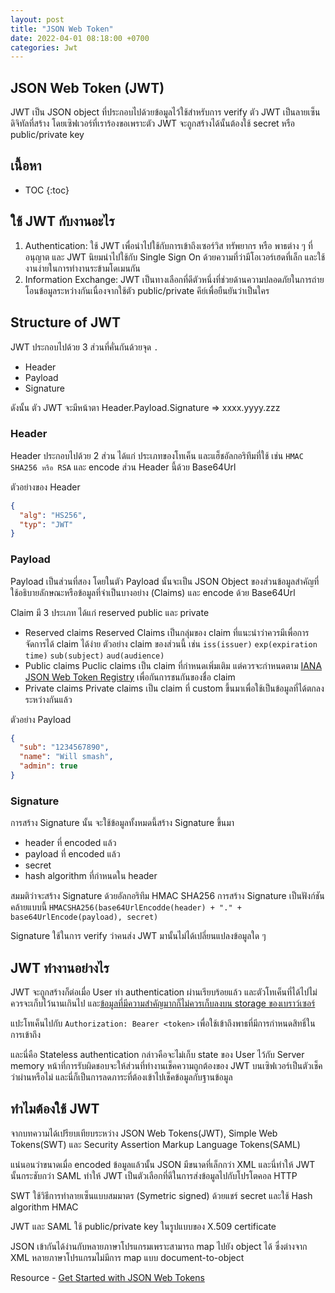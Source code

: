 ```yaml
---
layout: post
title: "JSON Web Token"
date: 2022-04-01 08:18:00 +0700
categories: Jwt
---
```


## JSON Web Token (JWT)

JWT เป็น JSON object ที่ประกอบไปด้วยข้อมูลไว้ใช้สำหรับการ verify ตัว JWT เป็นลายเซ็นดิจิทัลที่สร้าง
โดยเซิฟเวอร์ที่เราร้องขอเพราะตัว JWT จะถูกสร้างได้นั้นต้องใช้ secret หรือ public/private key

## เนื้อหา

* TOC
{:toc}

## ใช้ JWT กับงานอะไร

1. Authentication: ใช้ JWT เพื่อนำไปใช้กับการเข้าถึงเซอร์วิส ทรัพยากร หรือ พาธต่าง ๆ ที่อนุญาต และ JWT นิยมนำไปใช้กับ Single Sign On ด้วยความที่ว่ามีโอเวอร์เฮดที่เล็ก และใช้งานง่ายในการทำงานระข้ามโดเมนกัน
2. Information Exchange: JWT เป็นทางเลือกที่ดีตัวหนึ่งที่ช่วยด้านความปลอดภัยในการถ่ายโอนข้อมูลระหว่างกันเนื่องจากใช้ตัว public/private คีย์เพื่อยืนยันว่าเป็นใคร

## Structure of JWT

JWT ประกอบไปด้วย 3 ส่วนที่คั่นกันด้วยจุด `.`

- Header
- Payload
- Signature

ดังนั้น ตัว JWT จะมีหน้าตา Header.Payload.Signature => xxxx.yyyy.zzz

### Header

Header ประกอบไปด้วย 2 ส่วน ได้แก่ ประเภทของโทเค็น และแฮ็ชอัลกอริทึมที่ใช้ เช่น `HMAC SHA256 หรือ RSA` และ encode ส่วน Header นี้ด้วย Base64Url

ตัวอย่างของ Header

```json
{
  "alg": "HS256",
  "typ": "JWT"
}
```

### Payload

Payload เป็นส่วนที่สอง โดยในตัว Payload นั้นจะเป็น JSON Object ของส่วนข้อมูลสำคัญที่ใช้อธิบายลักษณะหรือข้อมูลที่จำเป็นบางอย่าง (Claims) และ encode ด้วย Base64Url

Claim มี 3 ประเภท ได้แก่ reserved public และ private

- Reserved claims
  Reserved Claims เป็นกลุ่มของ claim ที่แนะนำว่าควรมีเพื่อการจัดการได้ claim ได้ง่าย ตัวอย่าง claim ของส่วนนี้ เช่น `iss(issuer)` `exp(expiration time)` `sub(subject)` `aud(audience)`
- Public claims
  Puclic claims เป็น claim ที่กำหนดเพิ่มเติม แต่ควรจะกำหนดตาม [IANA JSON Web Token Registry](https://www.iana.org/assignments/jwt/jwt.xhtml) เพื่อกันการชนกันของชื่อ claim
- Private claims
  Private claims เป็น claim ที่ custom ขึ้นมาเพื่อใช้เป็นข้อมูลที่ได้ตกลงระหว่างกันแล้ว

ตัวอย่าง Payload

```json
{
  "sub": "1234567890",
  "name": "Will smash",
  "admin": true
}
```

### Signature

การสร้าง Signature นั้น จะใช้ข้อมูลทั้งหมดนี้สร้าง Signature ขึ้นมา

- header ที่ encoded แล้ว
- payload ที่ encoded แล้ว
- secret
- hash algorithm ที่กำหนดใน header

สมมติว่าจะสร้าง Signature ด้วยอัลกอริทึม HMAC SHA256 การสร้าง Signature เป็นฟังก์ชันคล้ายแบบนี้ `HMACSHA256(base64UrlEncodde(header) + "." + base64UrlEncode(payload), secret)`

Signature ใช้ในการ verify ว่าคนส่ง JWT มานั้นไม่ได้เปลี่ยนแปลงข้อมูลใด ๆ

## JWT ทำงานอย่างไร

JWT จะถูกสร้างก็ต่อเมื่อ User ทำ authentication ผ่านเรียบร้อยแล้ว และตัวโทเค็นที่ได้ไปไม่ควรจะเก็บไว้นานเกินไป และ[ข้อมูลที่มีความสำคัญมากก็ไม่ควรเก็บลงบน storage ของเบราว์เซอร์](https://cheatsheetseries.owasp.org/cheatsheets/HTML5_Security_Cheat_Sheet.html#local-storage)

แปะโทเค็นไปกับ `Authorization: Bearer <token>` เพื่อใช้เข้าถึงพาธที่มีการกำหนดสิทธิ์ในการเข้าถึง

และนี่คือ Stateless authentication กล่าวคือจะไม่เก็บ state ของ User ไว้กับ Server memory หน้าที่การรับผิดชอบจะให้ส่วนที่ทำงานเช็คความถูกต้องของ JWT บนเซิฟเวอร์เป็นตัวเช็คว่าผ่านหรือไม่ และนี่ก็เป็นการลดภาระที่ต้องเข้าไปเช็คข้อมูลกับฐานข้อมูล

## ทำไมต้องใช้ JWT

จากบทความได้เปรียบเทียบระหว่าง JSON Web Tokens(JWT), Simple Web Tokens(SWT) และ Security Assertion Markup Language Tokens(SAML)

แน่นอนว่าขนาดเมื่อ encoded ข้อมูลแล้วนั้น JSON มีขนาดที่เล็กกว่า XML และนี่ทำให้ JWT นั้นกระชับกว่า SAML ทำให้ JWT เป็นตัวเลือกที่ดีในการส่งข้อมูลไปกับโปรโตคอล HTTP

SWT ใช้วิธีการทำลายเซ็นแบบสมมาตร (Symetric signed) ด้วยแชร์ secret และใช้ Hash algorithm HMAC

JWT และ SAML ใช้ public/private key ในรูปแบบของ X.509 certificate

JSON เข้ากันได้ง่านกับหลายภาษาโปรแกรมเพราะสามารถ map ไปยัง object ได้ ซึ่งต่างจาก XML หลายภาษาโปรแกรมไม่มีการ map แบบ document-to-object

Resource - [Get Started with JSON Web Tokens](https://auth0.com/learn/json-web-tokens/)
